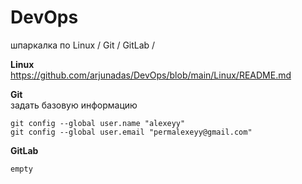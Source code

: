 # DevOps
шпаркалка по Linux / Git / GitLab / 

**Linux**  
https://github.com/arjunadas/DevOps/blob/main/Linux/README.md

**Git**  
задать базовую информацию
```
git config --global user.name "alexeyy"  
git config --global user.email "permalexeyy@gmail.com"
```

**GitLab**  
```
empty
```
